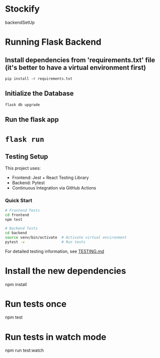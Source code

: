 # Stockify

backendSetUp
# Running Flask Backend
## Install dependencies from 'requirements.txt' file (it's better to have a virtual environment first) 
`pip install -r requirements.txt`

## Initialize the Database
`flask db upgrade`

## Run the flask app
`flask run`
=======
## Testing Setup

This project uses:
- Frontend: Jest + React Testing Library
- Backend: Pytest
- Continuous Integration via GitHub Actions

### Quick Start

```bash
# Frontend Tests
cd frontend
npm test

# Backend Tests
cd backend
source venv/bin/activate  # Activate virtual environment
pytest -v                 # Run tests
```

For detailed testing information, see [TESTING.md](TESTING.md)

# Install the new dependencies
npm install

# Run tests once
npm test

# Run tests in watch mode
npm run test:watch


